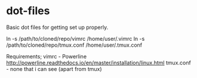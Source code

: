# dot-files

Basic dot files for getting set up properly.

ln -s /path/to/cloned/repo/vimrc /home/user/.vimrc
ln -s /path/to/cloned/repo/tmux.conf /home/user/.tmux.conf

Requirements; 
  vimrc - Powerline http://powerline.readthedocs.io/en/master/installation/linux.html
  tmux.conf - none that i can see (apart from tmux)
